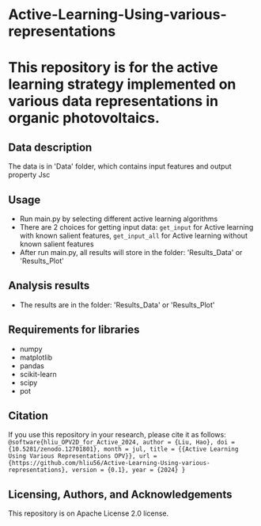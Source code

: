 # Active-Learning-Using-various-representations

# This repository is for the active learning strategy implemented on various data representations in organic photovoltaics.

## Data description
The data is in 'Data' folder, which contains input features and output property Jsc

## Usage
- Run main.py by selecting different active learning algorithms
- There are 2 choices for getting input data: `get_input` for Active learning with known salient features, `get_input_all` for Active learning without known salient features
- After run main.py, all results will store in the folder: 'Results_Data' or 'Results_Plot'
## Analysis results
- The results are in the folder: 'Results_Data' or 'Results_Plot'

## Requirements for libraries
- numpy
- matplotlib
- pandas
- scikit-learn
- scipy
- pot

## Citation

If you use this repository in your research, please cite it as follows:
`
@software{hliu_OPV2D_for_Active_2024,
   author = {Liu, Hao},
   doi = {10.5281/zenodo.12701801},
   month = jul,
   title = {{Active Learning Using Various Representations OPV}},
   url = {https://github.com/hliu56/Active-Learning-Using-various-representations},
   version = {0.1},
   year = {2024}
}
`

## Licensing, Authors, and Acknowledgements
This repository is on Apache License 2.0 license.


